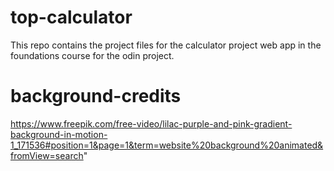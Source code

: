 # top-calculator
This repo contains the project files for the calculator project web app in the foundations course for the odin project.


# background-credits
https://www.freepik.com/free-video/lilac-purple-and-pink-gradient-background-in-motion-1_171536#position=1&page=1&term=website%20background%20animated&fromView=search"